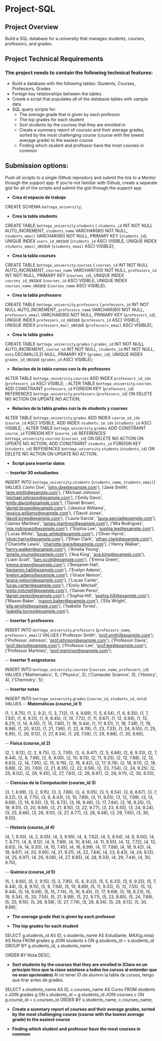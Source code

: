 ﻿# Project-SQL

## Project Overview
Build a SQL database for a university that manages students, courses, professors, and grades.

## Project Technical Requirements
### The project needs to contain the following technical features:
- Build a database with the following tables: Students, Courses, Professors, Grades
- Foreign key relationships between the tables
- Create a script that populates all of the database tables with sample data
- SQL query scripts for:
    - The average grade that is given by each professor
    - The top grades for each student
    - Sort students by the courses that they are enrolled in
    - Create a summary report of courses and their average grades, sorted by the most challenging course (course with the lowest average grade) to the easiest course
    - Finding which student and professor have the most courses in common


## Submission options: 
Push all scripts to a single Github repository and submit the link to a Mentor through the support app. If you're not familiar with Github, create a separate gist for all of the scripts and submit the gist through the support app.

- **Crea el espacio de trabajo**
  
CREATE SCHEMA `bottega_university`;

- **Crea la tabla students**
  
CREATE TABLE `bottega_university`.`students` (
  `students_id` INT NOT NULL AUTO_INCREMENT,
  `students_name` VARCHAR(80) NOT NULL,
  `students_email` VARCHAR(80) NOT NULL,
  PRIMARY KEY (`students_id`),
  UNIQUE INDEX `users_id_UNIQUE` (`students_id` ASC) VISIBLE,
  UNIQUE INDEX `students_email_UNIQUE` (`students_email` ASC) VISIBLE);

- **Crea la tabla courses**
  
CREATE TABLE `bottega_university`.`courses` (
  `courses_id` INT NOT NULL AUTO_INCREMENT,
  `courses_name` VARCHAR(120) NOT NULL,
  `professors_id` INT NOT NULL,
  PRIMARY KEY (`courses_id`),
  UNIQUE INDEX `courses_id_UNIQUE` (`courses_id` ASC) VISIBLE,
  UNIQUE INDEX `courses_name_UNIQUE` (`courses_name` ASC) VISIBLE);

- **Crea la tabla professors**
  
CREATE TABLE `bottega_university`.`professors` (
  `professors_id` INT NOT NULL AUTO_INCREMENT,
  `professors_name` VARCHAR(80) NOT NULL,
  `professors_email` VARCHAR(80) NOT NULL,
  PRIMARY KEY (`professors_id`),
  UNIQUE INDEX `professors_id_UNIQUE` (`professors_id` ASC) VISIBLE,
  UNIQUE INDEX `professors_mail_UNIQUE` (`professors_email` ASC) VISIBLE);

- **Crea la tabla grades**
  
CREATE TABLE `bottega_university`.`grades` (
  `grades_id` INT NOT NULL AUTO_INCREMENT,
  `course_id` INT NOT NULL,
  `students_id` INT NOT NULL,
  `nota` DECIMAL(3,2) NULL,
  PRIMARY KEY (`grades_id`),
  UNIQUE INDEX `grades_id_UNIQUE` (`grades_id` ASC) VISIBLE);

  

- **Relacion de la tabla cursos con la de profesores**

ALTER TABLE `bottega_university`.`courses` 
ADD INDEX `professors_id_idx` (`professors_id` ASC) VISIBLE;
;
ALTER TABLE `bottega_university`.`courses` 
ADD CONSTRAINT `professors_id`
  FOREIGN KEY (`professors_id`)
  REFERENCES `bottega_university`.`professors` (`professors_id`)
  ON DELETE NO ACTION
  ON UPDATE NO ACTION;

- **Relacion de la tabla grades con la de students y courses**

ALTER TABLE `bottega_university`.`grades` 
ADD INDEX `course_id_idx` (`course_id` ASC) VISIBLE,
ADD INDEX `students_id_idx` (`students_id` ASC) VISIBLE;
;
ALTER TABLE `bottega_university`.`grades` 
ADD CONSTRAINT `course_id`
  FOREIGN KEY (`course_id`)
  REFERENCES `bottega_university`.`courses` (`courses_id`)
  ON DELETE NO ACTION
  ON UPDATE NO ACTION,
ADD CONSTRAINT `students_id`
  FOREIGN KEY (`students_id`)
  REFERENCES `bottega_university`.`students` (`students_id`)
  ON DELETE NO ACTION
  ON UPDATE NO ACTION;

  

- **Script para insertar datos**
  
-- **Insertar 30 estudiantes**

INSERT INTO `bottega_university`.`students` (`students_name`, `students_email`)
VALUES
('John Doe', 'john.doe@example.com'),
('Jane Smith', 'jane.smith@example.com'),
('Michael Johnson', 'michael.johnson@example.com'),
('Emily Davis', 'emily.davis@example.com'),
('Daniel Brown', 'daniel.brown@example.com'),
('Jessica Williams', 'jessica.williams@example.com'),
('David Jones', 'david.jones@example.com'),
('Laura Garcia', 'laura.garcia@example.com'),
('James Martinez', 'james.martinez@example.com'),
('Mia Rodriguez', 'mia.rodriguez@example.com'),
('Sophia Lee', 'sophia.lee@example.com'),
('Lucas White', 'lucas.white@example.com'),
('Oliver Harris', 'oliver.harris@example.com'),
('Ethan Clark', 'ethan.clark@example.com'),
('Charlotte Lewis', 'charlotte.lewis@example.com'),
('Henry Walker', 'henry.walker@example.com'),
('Amelia Young', 'amelia.young@example.com'),
('Ava King', 'ava.king@example.com'),
('Liam Scott', 'liam.scott@example.com'),
('Emma Green', 'emma.green@example.com'),
('Benjamin Hall', 'benjamin.hall@example.com'),
('Evelyn Adams', 'evelyn.adams@example.com'),
('Grace Nelson', 'grace.nelson@example.com'),
('Lucas Carter', 'lucas.carter@example.com'),
('Emily Mitchell', 'emily.mitchell@example.com'),
('Daniel Perez', 'daniel.perez@example.com'),
('Sophia Hill', 'sophia.hill@example.com'),
('Mason Baker', 'mason.baker@example.com'),
('Ella Wright', 'ella.wright@example.com'),
('Isabella Torres', 'isabella.torres@example.com');

-- **Insertar 5 profesores**

INSERT INTO `bottega_university`.`professors` (`professors_name`, `professors_email`)
VALUES
('Professor Smith', 'prof.smith@example.com'),
('Professor Johnson', 'prof.johnson@example.com'),
('Professor Davis', 'prof.davis@example.com'),
('Professor Lee', 'prof.lee@example.com'),
('Professor Martinez', 'prof.martinez@example.com');

-- **Insertar 5 asignaturas**

INSERT INTO `bottega_university`.`courses` (`courses_name`, `professors_id`)
VALUES
('Mathematics', 1),
('Physics', 2),
('Computer Science', 3),
('History', 4),
('Chemistry', 5);

-- **Insertar notas**

INSERT INTO `bottega_university`.`grades` (`course_id`, `students_id`, `nota`)
VALUES
-- **Matemáticas (course_id 1)**

(1, 1, 8.75), (1, 2, 9.2), (1, 3, 7.12), (1, 4, 9.89), (1, 5, 6.54),
(1, 6, 8.35), (1, 7, 7.92), (1, 8, 9.13), (1, 9, 8.45), (1, 10, 7.72),
(1, 11, 9.67), (1, 12, 6.94), (1, 13, 8.21), (1, 14, 9.35), (1, 15, 7.60),
(1, 16, 9.44), (1, 17, 8.51), (1, 18, 7.38), (1, 19, 8.98), (1, 20, 9.12),
(1, 21, 7.86), (1, 22, 8.79), (1, 23, 7.33), (1, 24, 9.55), (1, 25, 6.95),
(1, 26, 9.12), (1, 27, 8.34), (1, 28, 7.58), (1, 29, 9.88), (1, 30, 8.65),

-- **Física (course_id 2)**

(2, 1, 9.12), (2, 2, 8.75), (2, 3, 7.95), (2, 4, 9.47), (2, 5, 6.86),
(2, 6, 9.33), (2, 7, 8.44), (2, 8, 7.98), (2, 9, 9.00), (2, 10, 8.13),
(2, 11, 9.25), (2, 12, 7.88), (2, 13, 8.63), (2, 14, 7.95), (2, 15, 9.76),
(2, 16, 8.42), (2, 17, 9.78), (2, 18, 8.11), (2, 19, 9.88), (2, 20, 7.60),
(2, 21, 8.35), (2, 22, 9.56), (2, 23, 7.54), (2, 24, 9.25), (2, 25, 8.02),
(2, 26, 9.45), (2, 27, 7.63), (2, 28, 8.97), (2, 29, 9.11), (2, 30, 8.55),

-- **Ciencias de la Computación (course_id 3)**

(3, 1, 8.99), (3, 2, 9.15), (3, 3, 7.86), (3, 4, 9.05), (3, 5, 6.54),
(3, 6, 8.67), (3, 7, 9.22), (3, 8, 7.75), (3, 9, 8.43), (3, 10, 7.89),
(3, 11, 9.05), (3, 12, 7.99), (3, 13, 8.66), (3, 14, 9.35), (3, 15, 8.72),
(3, 16, 9.46), (3, 17, 7.84), (3, 18, 9.25), (3, 19, 8.51), (3, 20, 9.89),
(3, 21, 8.10), (3, 22, 9.77), (3, 23, 8.55), (3, 24, 9.24), (3, 25, 8.66),
(3, 26, 9.10), (3, 27, 8.77), (3, 28, 9.48), (3, 29, 7.65), (3, 30, 9.55),

-- **Historia (course_id 4)**

(4, 1, 9.30), (4, 2, 8.05), (4, 3, 9.95), (4, 4, 7.62), (4, 5, 8.54),
(4, 6, 9.00), (4, 7, 8.77), (4, 8, 9.12), (4, 9, 7.99), (4, 10, 8.14),
(4, 11, 9.55), (4, 12, 7.72), (4, 13, 8.63), (4, 14, 9.30), (4, 15, 7.45),
(4, 16, 8.99), (4, 17, 7.88), (4, 18, 9.42), (4, 19, 8.67), (4, 20, 9.95),
(4, 21, 9.31), (4, 22, 7.84), (4, 23, 8.43), (4, 24, 9.12), (4, 25, 8.97),
(4, 26, 9.08), (4, 27, 8.65), (4, 28, 9.33), (4, 29, 7.44), (4, 30, 9.70),

-- **Química (course_id 5)**

(5, 1, 8.60), (5, 2, 9.15), (5, 3, 7.95), (5, 4, 9.22), (5, 5, 6.33),
(5, 6, 9.25), (5, 7, 8.44), (5, 8, 9.15), (5, 9, 7.94), (5, 10, 8.89),
(5, 11, 9.33), (5, 12, 7.55), (5, 13, 8.44), (5, 14, 9.06), (5, 15, 7.74),
(5, 16, 8.45), (5, 17, 9.69), (5, 18, 8.23), (5, 19, 9.34), (5, 20, 7.55),
(5, 21, 8.99), (5, 22, 9.71), (5, 23, 8.65), (5, 24, 7.89), (5, 25, 9.10),
(5, 26, 9.58), (5, 27, 7.74), (5, 28, 8.34), (5, 29, 9.13), (5, 30, 8.66);



- **The average grade that is given by each professor**

  
- **The top grades for each student**
  
SELECT 
  g.students_id AS ID, 
  s.students_name AS Estudiante,
  MAX(g.nota) AS Nota
FROM 
  grades g
JOIN 
  students s
ON 
  g.students_id = s.students_id
GROUP BY 
  g.students_id, s.students_name

ORDER BY 
  Nota DESC;
  
  
- **Sort students by the courses that they are enrolled in (Claro en un principio hice que la clase asistiese a todos los cursos al entender que no eran opcionales)**
Al no tener ID de alumno la tabla de cursos, tengo que tirar antes de grades.

SELECT 
  s.students_name AS ID, 
  c.courses_name AS Curso
FROM 
  students s
JOIN 
  grades g
ON 
  s.students_id = g.students_id
JOIN 
  courses c
ON 
  g.course_id = c.courses_id
ORDER BY 
  s.students_name, c.courses_name;

  
- **Create a summary report of courses and their average grades, sorted by the most challenging course (course with the lowest average grade) to the easiest course**


- **Finding which student and professor have the most courses in common**

  
  


